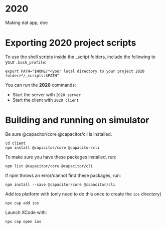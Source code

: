 # 2020
Making dat app, doe

# Exporting 2020 project scripts
To use the shell scripts inside the _script folders, include the following to your `.bash_profile`:

```
export PATH="$HOME/*<your local directory to your project 2020 folder>*/_scripts:$PATH"
```
You can run the **2020** commands:
- Start the server with `2020 server`
- Start the client with `2020 client`

# Building and running on simulator

Be sure @capacitor/core @capacitor/cli is installed.
```
cd client
npm install @capacitor/core @capacitor/cli
```

To make sure you have these packages installed, run:
```
npm list @capacitor/core @capacitor/cli
```

If npm throws an error/cannot find these packages, run:
```
npm install --save @capacitor/core @capacitor/cli
```

Add ios platform with (only need to do this once to create the `ios` directory)
```
npx cap add ios
```

Launch XCode with:
```
npx cap open ios
```